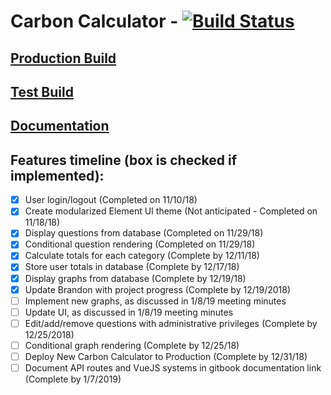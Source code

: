 # Carbon Calculator - [![Build Status](https://api.travis-ci.com/OSU-Sustainability-Office/osu_carbon_calculator_update_project.svg?branch=VueJS-Migration)](https://travis-ci.com/OSU-Sustainability-Office/osu_carbon_calculator_update_project)

## [Production Build](https://myco2.sustainability.oregonstate.edu)

## [Test Build](http://carbon-calculator.s3-website-us-west-2.amazonaws.com)

## [Documentation](https://osusustainability.gitbook.io/energy-dashboard/frontend-documentation#carbon-calculator)

## Features timeline (box is checked if implemented):
- [X] User login/logout (Completed on 11/10/18)
- [X] Create modularized Element UI theme (Not anticipated - Completed on 11/18/18)
- [X] Display questions from database (Completed on 11/29/18)
- [X] Conditional question rendering (Completed on 11/29/18)
- [X] Calculate totals for each category (Complete by 12/11/18)
- [X] Store user totals in database (Complete by 12/17/18)
- [X] Display graphs from database (Complete by 12/19/18)
- [X] Update Brandon with project progress (Complete by 12/19/2018)
- [ ] Implement new graphs, as discussed in 1/8/19 meeting minutes
- [ ] Update UI, as discussed in 1/8/19 meeting minutes
- [ ] Edit/add/remove questions with administrative privileges (Complete by 12/25/2018)
- [ ] Conditional graph rendering (Complete by 12/25/18)
- [ ] Deploy New Carbon Calculator to Production (Complete by 12/31/18)
- [ ] Document API routes and VueJS systems in gitbook documentation link (Complete by 1/7/2019)
